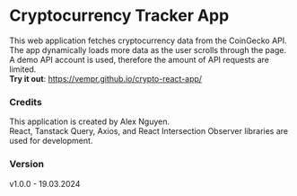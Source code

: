# Cryptocurrency Tracker App

This web application fetches cryptocurrency data from the CoinGecko API. The app dynamically loads more data as the user scrolls through the page.
A demo API account is used, therefore the amount of API requests are limited.<br/>
<b>Try it out</b>: https://vempr.github.io/crypto-react-app/

### Credits
This application is created by Alex Nguyen.<br/>
React, Tanstack Query, Axios, and React Intersection Observer libraries are used for development.

### Version
v1.0.0 - 19.03.2024
